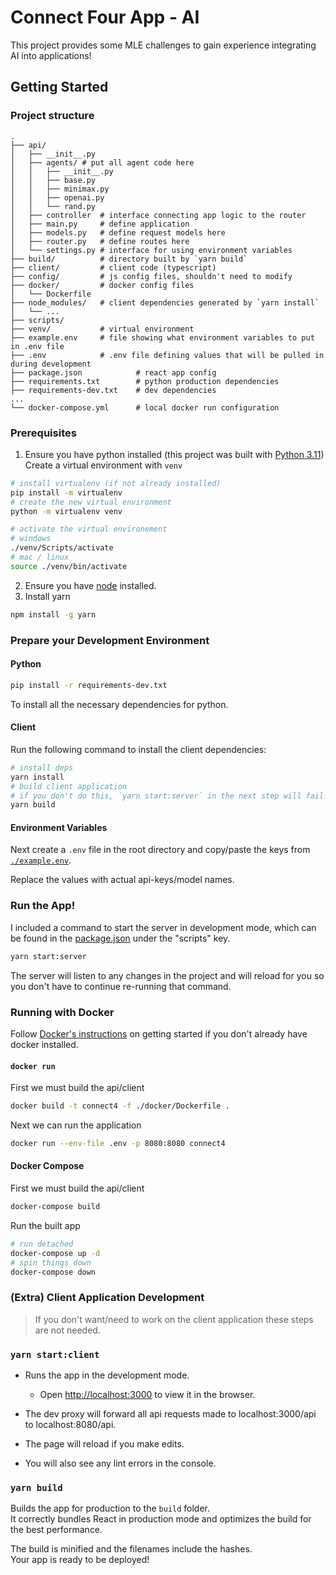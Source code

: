 # Connect Four App - AI

This project provides some MLE challenges to gain experience integrating AI into applications!

## Getting Started

### Project structure

```
.
├── api/
│   ├── __init__.py
│   ├── agents/ # put all agent code here
│   │   ├── __init__.py
│   │   ├── base.py
│   │   ├── minimax.py
│   │   ├── openai.py
│   │   └── rand.py
│   ├── controller  # interface connecting app logic to the router
│   ├── main.py     # define application
│   ├── models.py   # define request models here
│   ├── router.py   # define routes here
│   └── settings.py # interface for using environment variables
├── build/          # directory built by `yarn build`
├── client/         # client code (typescript)
├── config/         # js config files, shouldn't need to modify
├── docker/         # docker config files
│   └── Dockerfile
├── node_modules/   # client dependencies generated by `yarn install`
│   └── ...
├── scripts/
├── venv/           # virtual environment
├── example.env     # file showing what environment variables to put in .env file
├── .env            # .env file defining values that will be pulled in during development
├── package.json            # react app config
├── requirements.txt        # python production dependencies
├── requirements-dev.txt    # dev dependencies
...
└── docker-compose.yml      # local docker run configuration

```
 
### Prerequisites
1. Ensure you have python installed (this project was built with [Python 3.11](https://www.python.org/downloads/release/python-3119/))
Create a virtual environment with `venv`
```bash
# install virtualenv (if not already installed)
pip install -m virtualenv
# create the new virtual environment
python -m virtualenv venv

# activate the virtual environement
# windows
./venv/Scripts/activate
# mac / linux
source ./venv/bin/activate
```
2. Ensure you have [node](https://nodejs.org/en/download/package-manager) installed.
3. Install yarn

```bash
npm install -g yarn
```

### Prepare your Development Environment
#### Python
```bash
pip install -r requirements-dev.txt
```

To install all the necessary dependencies for python.

#### Client
Run the following command to install the client dependencies:

```bash
# install deps
yarn install
# build client application
# if you don't do this, `yarn start:server` in the next step will fail!
yarn build
```
#### Environment Variables
Next create a `.env` file in the root directory and copy/paste the keys from [`./example.env`](./example.env). 

Replace the values with actual api-keys/model names.

### Run the App!
I included a command to start the server in development mode, which can be found in the [package.json](./package.json) under the "scripts" key.

```bash
yarn start:server
```

The server will listen to any changes in the project and will reload for you so you don't have to continue re-running that command.

### Running with Docker

Follow [Docker's instructions](https://www.docker.com/get-started/) on getting started if you don't already have docker installed.

#### `docker run`

First we must build the api/client
```bash
docker build -t connect4 -f ./docker/Dockerfile .
```

Next we can run the application
```bash
docker run --env-file .env -p 8080:8080 connect4
```

#### Docker Compose

First we must build the api/client
```bash
docker-compose build
```

Run the built app
```bash
# run detached
docker-compose up -d 
# spin things down
docker-compose down
```

### (Extra) Client Application Development

> If you don't want/need to work on the client application these steps are not needed.

### `yarn start:client`

- Runs the app in the development mode.
    - Open [http://localhost:3000](http://localhost:3000) to view it in the browser.
- The dev proxy will forward all api requests made to localhost:3000/api to localhost:8080/api.

- The page will reload if you make edits.
- You will also see any lint errors in the console.

### `yarn build`

Builds the app for production to the `build` folder.\
It correctly bundles React in production mode and optimizes the build for the best performance.

The build is minified and the filenames include the hashes.\
Your app is ready to be deployed!